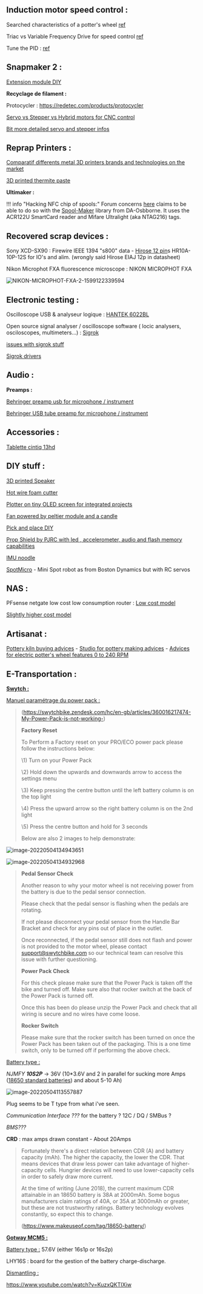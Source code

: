 ## Induction motor speed control :

Searched characteristics of a potter's wheel [ref](https://www.le-blog-du-bol.fr/tour-de-potier-guide-complet/)

Triac vs Variable Frequency Drive for speed control [ref](https://blog.orientalmotor.com/speed-control-basics-speed-control-methods-of-ac-induction-motors)

Tune the PID : [ref](https://www.thorlabs.com/newgrouppage9.cfm?objectgroup_id=9013)











## Snapmaker 2 :

[Extension module DIY](https://forum.snapmaker.com/t/custom-extention-module/13424)

**Recyclage de filament :** 

Protocycler : https://redetec.com/products/protocycler

[Servo vs Stepper vs Hybrid motors for CNC control](https://simxperience.com/Community/SimXperienceDevelopersBlog/TabId/783/ArtMID/1674/ArticleID/28/Hybrid-Stepper-Servo-vs-Traditional-Stepper-vs-Traditional-Servo.aspx)

[Bit more detailed servo and stepper infos](https://www.machinedesign.com/mechanical-motion-systems/article/21836868/whats-the-difference-between-servo-and-stepper-motors) 



## Reprap Printers :

[Comparatif differents metal 3D printers brands and technologies on the market](https://www.aniwaa.com/buyers-guide/3d-printers/best-metal-3d-printer/#Main_types_of_metal_3D_printing_technologies)

[3D printed thermite paste](https://hackaday.com/2020/09/10/3d-printed-thermite-brings-the-heat-and-the-safety/)

**Ultimaker :**

!!! info "Hacking NFC chip of spools:"
    Forum concerns [here](https://community.ultimaker.com/topic/19648-readwrite-nfc-tags/) claims to be able to do so with the [Spool-Maker](https://github.com/DA-Osborne/Spool-Maker) library from DA-Osbborne. It uses the ACR122U SmartCard reader and Mifare Ultralight (aka NTAG216) tags.

## Recovered scrap devices :

Sony XCD-SX90 : Firewire IEEE 1394 "s800" data - [Hirose 12 pin](https://www.conrad.fr/p/cosse-cylindrique-male-hirose-electronic-hr10a-10p-12s73-femelle-droit-nbr-total-de-poles-12-1-pcs-745329)s HR10A-10P-12S for IO's and alim. (wrongly said Hirose EIAJ 12p in datasheet)

Nikon Microphot FXA fluorescence microscope : NIKON MICROPHOT FXA 

![NIKON-MICROPHOT-FXA-2-1599122339594](Branded_hardware.assets/NIKON-MICROPHOT-FXA-2-1599122339594.jpg)

## Electronic testing :

Oscilloscope USB & analyseur logique : [HANTEK 6022BL](https://www.hantek.fr/analyseurs-logiques/53-hantek-6022bl-oscilloscope-usb-et-analyseur-logique.html)

Open source signal analyser / oscilloscope software ( locic analysers, osciloscopes, multimeters...) : [Sigrok](https://sigrok.org/wiki/Downloads)

[issues with sigrok stuff](https://sigrok.org/bugzilla/show_bug.cgi?id=1517)

[Sigrok drivers](https://www.sigrok.org/blog/windows-support-and-installers)





## Audio :

**Preamps :** 

[Behringer preamp usb for microphone / instrument](https://www.thomann.de/fr/behringer_u_phoria_umc22.htm)

[Behringer USB tube preamp for microphone / instrument](https://www.thomann.de/fr/behringer_mic500usb_tube_ultragain.htm)

## Accessories :

[Tablette cintiq 13hd](https://www.backmarket.fr/tablette-graphique-wacom-cintiq-13hd-pen-display-noir-pas-cher/264998.html#l=1)

## DIY stuff :

[3D printed Speaker](https://www.thingiverse.com/thing:4668173)

[Hot wire foam cutter](https://www.thingiverse.com/thing:4670285)

[Plotter on tiny OLED screen for integrated projects](https://learn.adafruit.com/clue-sensor-plotter-circuitpython)

[Fan powered by peltier module and a candle](https://www.instructables.com/Thermoelectric-Fan-Driven-by-a-Candle/)

[Pick and place DIY](https://hackaday.com/2020/05/11/open-source-pick-and-place-has-a-450-bom-cost/)

[Prop Shield by PJRC with led , accelerometer, audio and flash memory capabilities](https://www.pjrc.com/store/prop_shield.html)

[IMU noodle](https://hackaday.com/2017/03/31/an-introduction-to-differential-i%C2%B2c/)



[SpotMicro](https://www.youtube.com/watch?v=NudqEaxzqT8) - Mini Spot robot as from Boston Dynamics but with RC servos





## NAS :

 PFsense netgate low cost low consumption router : [Low cost model](https://store.viatitude.com/gb/pfsense-security-gateway-appliance/42-sg-1100-pfsense-security-gateway-appliance.html)

[Slightly higher cost model](https://store.viatitude.com/gb/pfsense-security-gateway-appliance/30-sg-3100-pfsense-security-gateway-appliance.html)

## Artisanat :

[Pottery kiln buying advices](https://www.thesprucecrafts.com/kiln-buying-basics-2746118)   -  [Studio for pottery making advices](https://www.thesprucecrafts.com/set-up-your-pottery-studio-2746268)  -  [Advices for electric potter's wheel features 0 to 240 RPM](https://www.thesprucecrafts.com/aspects-of-electric-potters-wheels-2745977)



## E-Transportation :

<u>**Swytch :**</u> 

<u>Manuel paramétrage du power pack :</u>

> (https://swytchbike.zendesk.com/hc/en-gb/articles/360016217474-My-Power-Pack-is-not-working-)
>
> **Factory Reset**
>
> To Perform a Factory reset on your PRO/ECO power pack please follow the instructions below:
>
>  
>
> \1) Turn on your Power Pack
>
> \2) Hold down the upwards and downwards arrow to access the settings menu
>
> \3) Keep pressing the centre button until the left battery column is on the top light
>
> \4) Press the upward arrow so the right battery column is on the 2nd light
>
> \5) Press the centre button and hold for 3 seconds
>
>  
>
> Below are also 2 images to help demonstrate:

![image-20220504134943651](Branded_hardware.assets/image-20220504134943651.png)

![image-20220504134932968](Branded_hardware.assets/image-20220504134932968.png)

> **Pedal Sensor Check**
>
> Another reason to why your motor wheel is not receiving power from the battery is due to the pedal sensor connection.
>
> Please check that the pedal sensor is flashing when the pedals are rotating.
>
> If not please disconnect your pedal sensor from the Handle Bar Bracket and check for any pins out of place in the outlet.
>
> Once reconnected, if the pedal sensor still does not flash and power is not provided to the motor wheel, please contact [support@swytchbike.com](mailto:support@swytchbike.com) so our technical team can resolve this issue with further questioning.
>
>  
>
> **Power Pack Check**
>
> For this check please make sure that the Power Pack is taken off the  bike and turned off. Make sure also that rocker switch at the back of  the Power Pack is turned off.
>
> Once this has been do please unzip the Power Pack and check that all wiring is secure and no wires have come loose.
>
>  
>
> **Rocker Switch**
>
> Please make sure that the rocker switch has been turned on once the  Power Pack has been taken out of the packaging. This is a one time  switch, only to be turned off if performing the above check.

<u>Battery type :</u> 

*NJMFY **10S2P*** -> 36V (10*3.6V and 2 in parallel for sucking more Amps ([18650 standard batteries](https://commonsensehome.com/18650-battery/)) and about 5-10 Ah)

![image-20220504113557887](Branded_hardware.assets/image-20220504113557887.png)

Plug seems to be T type from what i've seen.

*Communication Interface ???* for the battery ? 12C / DQ / SMBus ?

*BMS???*

**CRD** : max amps drawn constant - About 20Amps 

> Fortunately there's a direct relation between CDR (A) and battery  capacity (mAh). The higher the capacity, the lower the CDR. That means  devices that draw less power can take advantage of higher-capacity  cells. Hungrier devices will need to use lower-capacity cells in order  to safely draw more current.
>
> At the time of writing (June 2018), the current maximum CDR  attainable in an 18650 battery is 38A at 2000mAh. Some bogus  manufacturers claim ratings of 40A, or 35A at 3000mAh or greater, but  these are not trustworthy ratings. Battery technology evolves  constantly, so expect this to change.
>
> (https://www.makeuseof.com/tag/18650-battery/)

<u>**Gotway MCM5 :**</u>

<u>Battery type :</u> 57.6V (either 16s1p or 16s2p) 

LHY16S : board for the gestion of the battery charge-discharge.

<u>Dismantling :</u>

https://www.youtube.com/watch?v=KuzxQKTIXiw